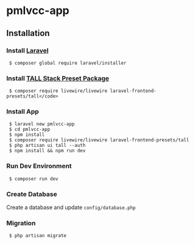 # pmlvcc-app

## Installation

### Install [Laravel](https://laravel.com)

     $ composer global require laravel/installer

### Install [TALL Stack Preset Package](https://tallstack.dev)

     $ composer require livewire/livewire laravel-frontend-presets/tall</code>

### Install App

     $ laravel new pmlvcc-app
     $ cd pmlvcc-app
     $ npm install
     $ composer require livewire/livewire laravel-frontend-presets/tall
     $ php artisan ui tall --auth	
     $ npm install && npm run dev

### Run Dev Environment

     $ composer run dev


### Create Database

Create a database and update `config/database.php`

### Migration

     $ php artisan migrate
